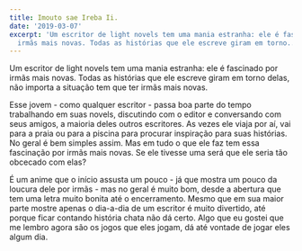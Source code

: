```yaml
---
title: Imouto sae Ireba Ii.
date: '2019-03-07'
excerpt: 'Um escritor de light novels tem uma mania estranha: ele é fascinado por
  irmãs mais novas. Todas as histórias que ele escreve giram em torno...'
---
```




Um escritor de light novels tem uma mania estranha: ele é fascinado por irmãs mais novas. Todas as histórias que ele escreve giram em torno delas, não importa a situação tem que ter irmãs mais novas.

Esse jovem - como qualquer escritor - passa boa parte do tempo trabalhando em suas novels, discutindo com o editor e conversando com seus amigos, a maioria deles outros escritores. As vezes ele viaja por aí, vai para a praia ou para a piscina para procurar inspiração para suas histórias. No geral é bem simples assim. Mas em tudo o que ele faz tem essa fascinação por irmãs mais novas. Se ele tivesse uma será que ele seria tão obcecado com elas?

É um anime que o início assusta um pouco - já que mostra um pouco da loucura dele por irmãs - mas no geral é muito bom, desde a abertura que tem uma letra muito bonita até o encerramento. Mesmo que em sua maior parte mostre apenas o dia-a-dia de um escritor é muito divertido, até porque ficar contando história chata não dá certo. Algo que eu gostei que me lembro agora são os jogos que eles jogam, dá até vontade de jogar eles algum dia.